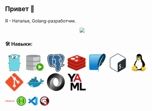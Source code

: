 ## Привет 👋
Я - Наталья, Golang-разработчик.

<div id="header" align="center">
  <img src="https://media.giphy.com/media/M9gbBd9nbDrOTu1Mqx/giphy.gif" width="100"/>
</div>

### :hammer_and_wrench: Навыки:
<div>
  <img src="https://github.com/devicons/devicon/blob/master/icons/go/go-original.svg" title="Golang" alt="Golang" width="60" height="60"/>&nbsp;
  <img src="https://github.com/devicons/devicon/blob/master/icons/sqldeveloper/sqldeveloper-original.svg" title="БД, SQL" alt="БД, SQL" width="60" height="60"/>&nbsp;
  <img src="https://github.com/devicons/devicon/blob/master/icons/postgresql/postgresql-original.svg" title="PostgreSQL" alt="PostgreSQL" width="60" height="60"/>&nbsp;
  <img src="https://github.com/devicons/devicon/blob/master/icons/redis/redis-original.svg" title="Redis" alt="Redis" width="60" height="60"/>&nbsp;
  <img src="https://github.com/devicons/devicon/blob/master/icons/sqlite/sqlite-original.svg" title="SQLite" alt="SQLite" width="60" height="60"/>&nbsp;
  <img src="https://github.com/devicons/devicon/blob/master/icons/bash/bash-original.svg" title="Bash" alt="Bash" width="60" height="60"/>&nbsp;
  <img src="https://github.com/devicons/devicon/blob/master/icons/linux/linux-original.svg" title="Linux" alt="Linux" width="60" height="60"/>&nbsp;
  <img src="https://github.com/devicons/devicon/blob/master/icons/git/git-original.svg" title="Git" alt="Git" width="60" height="60"/>&nbsp;
  <img src="https://github.com/devicons/devicon/blob/master/icons/docker/docker-original.svg" title="Docker" alt="Docker" width="60" height="60"/>&nbsp;
  <img src="https://github.com/devicons/devicon/blob/master/icons/json/json-original.svg"  title="Json" alt="Json" width="60" height="60"/>&nbsp;
  <img src="https://github.com/devicons/devicon/blob/master/icons/yaml/yaml-original.svg"  title="Yaml" alt="Yaml" width="60" height="60"/>&nbsp;
      
      
  <img src="https://github.com/devicons/devicon/blob/master/icons/oracle/oracle-original.svg" title="Oracle" alt="Oracle" width="30" height="30"/>&nbsp;
  <img src="https://github.com/devicons/devicon/blob/master/icons/swagger/swagger-original.svg" title="Swagger"  alt="Dwagger" width="30" height="30"/>&nbsp;
  <img src="https://github.com/devicons/devicon/blob/master/icons/vscode/vscode-original.svg" title="VSCode" alt="VSCode" width="30" height="30"/>&nbsp;
  <img src="https://github.com/devicons/devicon/blob/master/icons/delphi/delphi-original.svg" title="VSCode" alt="VSCode" width="30" height="30"/>&nbsp;
</div>

<!--
**NatalyaAsh/NatalyaAsh** is a ✨ _special_ ✨ repository because its `README.md` (this file) appears on your GitHub profile.

Here are some ideas to get you started:

- 🔭 I’m currently working on ...
- 🌱 I’m currently learning ...
- 👯 I’m looking to collaborate on ...
- 🤔 I’m looking for help with ...
- 💬 Ask me about ...
- 📫 How to reach me: ...
- 😄 Pronouns: ...
- ⚡ Fun fact: ...
-->
